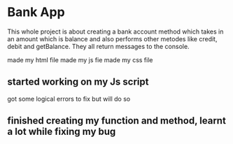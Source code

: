 # Bank App

This whole project is about creating a bank account method which takes in an amount which is balance and also performs other metodes like credit, debit and getBalance. They all return messages to the console.

made my html file
made my js fie
made my css file


## started working on my Js script
got some logical errors to fix but will do so

## finished creating my function and method, learnt a lot while fixing my bug